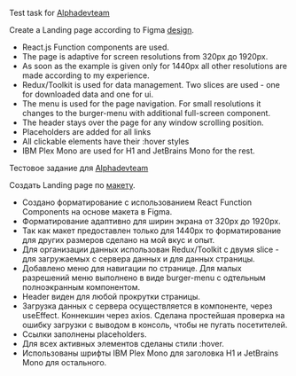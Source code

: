 Test task for [Alphadevteam](https://vacancies.alphadevteam.com/) 

Create a Landing page according to Figma [design](https://www.figma.com/file/faVoB9vEE9LkE4yuraaDDQ/%D0%A2%D0%B5%D1%81%D1%82%D0%BE%D0%B2%D0%BE%D0%B5-%D0%B7%D0%B0%D0%B4%D0%B0%D0%BD%D1%8B%D0%B5-%D0%B4%D0%BB%D1%8F-Junior-React-Developer).

  - React.js Function components are used.
  - The page is adaptive for screen resolutions from   320px до 1920px.
  - As soon as the example is given only for 1440px all other resolutions are made according to my experience. 
  - Redux/Toolkit is used for data management. Two slices are used - one for downloaded data and one for ui. 
  - The menu is used for the page navigation. For small resolutions it changes to the burger-menu with additional full-screen component. 
  - The header stays over the page for any window scrolling position. 
  - Placeholders are added for all links
  - All clickable elements have their :hover styles
  - IBM Plex Mono are used for H1 and JetBrains Mono for the rest.


Тестовое задание для [Alphadevteam](https://vacancies.alphadevteam.com/) 

Создать Landing page по [макету](https://www.figma.com/file/faVoB9vEE9LkE4yuraaDDQ/%D0%A2%D0%B5%D1%81%D1%82%D0%BE%D0%B2%D0%BE%D0%B5-%D0%B7%D0%B0%D0%B4%D0%B0%D0%BD%D1%8B%D0%B5-%D0%B4%D0%BB%D1%8F-Junior-React-Developer).

 - Создано форматирование с использованием React Function Components на основе макета в Figma.
 - Форматирование адаптивно для ширин экрана от 320px до 1920px. 
 - Так как макет предоставлен только для 1440px то форматирование для других размеров сделано на мой вкус и опыт. 
 - Для организации данных использован Redux/Toolkit с двумя slice - для загружаемых с сервера данных и для данных страницы.
 - Добавлено меню для навигации по странице. Для малых разрешений меню выполнено в виде burger-menu с одтельным полноэкранным компонентом.
 - Header виден для любой прокрутки страницы. 
 - Загрузка данных с сервера осуществляется в компоненте, через useEffect. Коннекшин через axios. Сделана простейшая проверка на ошибку загрузки с выводом в консоль, чтобы не пугать посетителей.  
 - Ссылки заполнены placeholders.
 - Для всех активных элементов сделаны стили :hover. 
 - Использованы шрифты IBM Plex Mono для заголовка H1 и JetBrains Mono для остального.  
 

